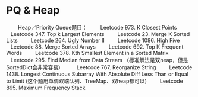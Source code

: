 # PQ & Heap



        Heap／Priority Queue题目：
        Leetcode 973. K Closest Points
        Leetcode 347. Top k Largest Elements
        Leetcode 23. Merge K Sorted Lists
        Leetcode 264. Ugly Number II
        Leetcode 1086. High Five
        Leetcode 88. Merge Sorted Arrays
        Leetcode 692. Top K Frequent Words
        Leetcode 378. Kth Smallest Element in a Sorted Matrix
        Leetcode 295. Find Median from Data Stream （标准解法是双heap，但是SortedDict会非常容易）
        Leetcode 767. Reorganize String
        Leetcode 1438. Longest Continuous Subarray With Absolute Diff Less Than or Equal to Limit (这个题用单调双端队列、TreeMap、双heap都可以)
        Leetcode 895. Maximum Frequency Stack